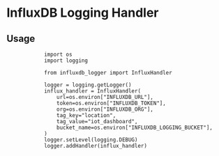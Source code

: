 # InfluxDB Logging Handler

## Usage


                import os
                import logging

                from influxdb_logger import InfluxHandler

                logger = logging.getLogger()
                influx_handler = InfluxHandler(
                    url=os.environ["INFLUXDB_URL"],
                    token=os.environ["INFLUXDB_TOKEN"],
                    org=os.environ["INFLUXDB_ORG"],
                    tag_key="location",
                    tag_value="iot_dashboard",
                    bucket_name=os.environ["INFLUXDB_LOGGING_BUCKET"],
                )
                logger.setLevel(logging.DEBUG)
                logger.addHandler(influx_handler)